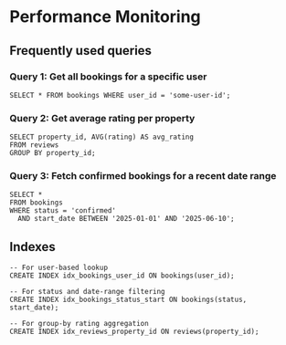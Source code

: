 # Performance Monitoring

## Frequently used queries

### Query 1: Get all bookings for a specific user
```mysql
SELECT * FROM bookings WHERE user_id = 'some-user-id';
```

### Query 2: Get average rating per property
```mysql
SELECT property_id, AVG(rating) AS avg_rating
FROM reviews
GROUP BY property_id;
```

### Query 3: Fetch confirmed bookings for a recent date range
```mysql
SELECT *
FROM bookings
WHERE status = 'confirmed'
  AND start_date BETWEEN '2025-01-01' AND '2025-06-10';
```

## Indexes
```mysql
-- For user-based lookup
CREATE INDEX idx_bookings_user_id ON bookings(user_id);

-- For status and date-range filtering
CREATE INDEX idx_bookings_status_start ON bookings(status, start_date);

-- For group-by rating aggregation
CREATE INDEX idx_reviews_property_id ON reviews(property_id);

```

